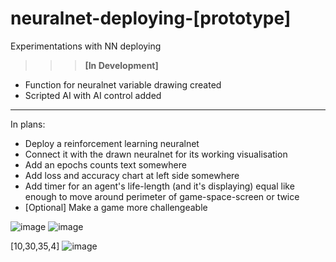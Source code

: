 # neuralnet-deploying-[prototype]
Experimentations with NN deploying

>>> <b>[In Development]</b>

* Function for neuralnet variable drawing created
* Scripted AI with AI control added

___
In plans:
* Deploy a reinforcement learning neuralnet
* Connect it with the drawn neuralnet for its working visualisation
* Add an epochs counts text somewhere
* Add loss and accuracy chart at left side somewhere
* Add timer for an agent's life-length (and it's displaying) equal like enough to move around perimeter of game-space-screen or twice
* [Optional] Make a game more challengeable

![image](https://user-images.githubusercontent.com/109345462/219030576-ffc2615c-9a10-4657-b21a-67f53adfd879.png)
![image](https://user-images.githubusercontent.com/109345462/219030789-93fbbe91-1c94-4ba8-a74f-a47b0066799c.png)

[10,30,35,4]
![image](https://user-images.githubusercontent.com/109345462/219031535-5d8dab36-6ad8-499b-971b-e44d71d23062.png)


